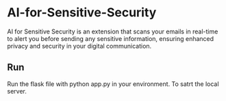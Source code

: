 # AI-for-Sensitive-Security
AI for Sensitive Security is an extension that scans your emails in real-time to alert you before sending any sensitive information, ensuring enhanced privacy and security in your digital communication.

## Run
Run the flask file with python app.py in your environment. To satrt the local server.

